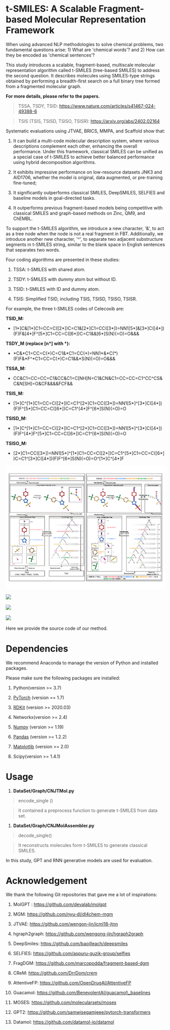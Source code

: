 t-SMILES: A Scalable Fragment-based Molecular Representation Framework
======================================================================

When using advanced NLP methodologies to solve chemical problems, two
fundamental questions arise: 1) What are 'chemical words'? and 2) How can they
be encoded as 'chemical sentences’?

This study introduces a scalable, fragment-based, multiscale molecular
representation algorithm called t-SMILES (tree-based SMILES) to address the
second question. It describes molecules using SMILES-type strings obtained by
performing a breadth-first search on a full binary tree formed from a fragmented
molecular graph.

**For more details, please refer to the papers.**

>   TSSA, TSDY, TSID: <https://www.nature.com/articles/s41467-024-49388-6>

>   TSIS (TSIS, TSISD, TSISO, TSISR): https://arxiv.org/abs/2402.02164

Systematic evaluations using JTVAE, BRICS, MMPA, and Scaffold show that:

1.  It can build a multi-code molecular description system, where various
    descriptions complement each other, enhancing the overall performance. Under
    this framework, classical SMILES can be unified as a special case of
    t-SMILES to achieve better balanced performance using hybrid decomposition
    algorithms.

2.  It exhibits impressive performance on low-resource datasets JNK3 and
    AID1706, whether the model is original, data augmented, or pre-training
    fine-tuned;

3.  It significantly outperforms classical SMILES, DeepSMILES, SELFIES and
    baseline models in goal-directed tasks.

4.  It outperforms previous fragment-based models being competitive with
    classical SMILES and graph-based methods on Zinc, QM9, and ChEMBL.

To support the t-SMILES algorithm, we introduce a new character, '&', to act as
a tree node when the node is not a real fragment in FBT. Additionally, we
introduce another new character, '\^', to separate two adjacent substructure
segments in t-SMILES string, similar to the blank space in English sentences
that separates two words.

Four coding algorithms are presented in these studies:

1.  TSSA: t-SMILES with shared atom.

2.  TSDY: t-SMILES with dummy atom but without ID.

3.  TSID: t-SMILES with ID and dummy atom.

4.  TSIS: Simplified TSID, including TSIS, TSISD, TSISO, TSISR.

For example, the three t-SMILES codes of Celecoxib are:

**TSID\_M:**

-   [1\*]C&[1\*]C1=CC=C([2\*])C=C1&[2\*]C1=CC([3\*])=NN1[5\*]&[3\*]C([4\*])(F)F&[4\*]F\^[5\*]C1=CC=C([6\*])C=C1&&[6\*]S(N)(=O)=O&&&

**TSDY\_M (replace [n\*] with \*):**

-   \*C&\*C1=CC=C(\*)C=C1&\*C1=CC(\*)=NN1\*&\*C(\*)(F)F&\*F\^\*C1=CC=C(\*)C=C1&&\*S(N)(=O)=O&&&

**TSSA\_M:**

-   CC&C1=CC=CC=C1&CC&C1=C[NH]N=C1&CN&C1=CC=CC=C1\^CC\^CS&C&N[SH]=O&CF&&&&FCF&&

**TSIS\_M:**

-   [1\*]C\^[1\*]C1=CC=C([2\*])C=C1\^[2\*]C1=CC([3\*])=NN1[5\*]\^[3\*]C([4\*])(F)F\^[5\*]C1=CC=C([6\*])C=C1\^[4\*]F\^[6\*]S(N)(=O)=O

**TSISD\_M:**

-   [1\*]C\^[1\*]C1=CC=C([2\*])C=C1\^[2\*]C1=CC([3\*])=NN1[5\*]\^[3\*]C([4\*])(F)F\^[4\*]F\^[5\*]C1=CC=C([6\*])C=C1\^[6\*]S(N)(=O)=O

**TSISO\_M:**

-   [2\*]C1=CC([3\*])=NN1[5\*]\^[1\*]C1=CC=C([2\*])C=C1\^[5\*]C1=CC=C([6\*])C=C1\^[3\*]C([4\*])(F)F\^[6\*]S(N)(=O)=O\^[1\*]C\^[4\*]F

![](media/3c54a14c1273d3296bf11da642f7ae2e.png)

![](media/09b674d2cd4e79f7a818db1f3f6e7e01.png)

![](media/58da2e28790384b86b220be7950459ba.png)

![](media/34a8f8377f10d43ce70e15df2e45709b.png)

Here we provide the source code of our method.

Dependencies
============

We recommend Anaconda to manage the version of Python and installed packages.

Please make sure the following packages are installed:

1.  Python(version \>= 3.7)

2.  [PyTorch](https://pytorch.org/) (version == 1.7)

3.  [RDKit](https://www.rdkit.org/) (version \>= 2020.03)

4.  Networkx(version \>= 2.4)

5.  [Numpy](https://numpy.org/) (version \>= 1.19)

6.  [Pandas](https://pandas.pydata.org/) (version \>= 1.2.2)

7.  [Matplotlib](https://matplotlib.org/) (version \>= 2.0)

8.  Scipy(version \>= 1.4.1)

Usage
=====

1.  **DataSet/Graph/CNJTMol.py**

>   encode\_single ()

>   It contained a preprocess function to generate t-SMILES from data set.

1.  **DataSet/Graph/CNJMolAssembler.py**

>   decode\_single()

>   It reconstructs molecules form t-SMILES to generate classical SMILES.

In this study, GPT and RNN generative models are used for evaluation.

Acknowledgement
===============

We thank the following Git repositories that gave me a lot of inspirations:

1.  MolGPT : https://github.com/devalab/molgpt

2.  MGM: https://github.com/nyu-dl/dl4chem-mgm

3.  JTVAE: https://github.com/wengon-jin/icml18-jtnn

4.  hgraph2graph: https://github.com/wengong-jin/hgraph2graph

5.  DeepSmiles: https://github.com/baoilleach/deepsmiles

6.  SELFIES: https://github.com/aspuru-guzik-group/selfies

7.  FragDGM: https://github.com/marcopodda/fragment-based-dgm

8.  CReM: https://github.com/DrrDom/crem

9.  AttentiveFP: https://github.com/OpenDrugAI/AttentiveFP

10. Guacamol: https://github.com/BenevolentAI/guacamol\_baselines

11. MOSES: https://github.com/molecularsets/moses

12. GPT2: <https://github.com/samwisegamjeee/pytorch-transformers>

13. Datamol: https://github.com/datamol-io/datamol
